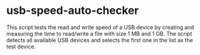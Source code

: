 # usb-speed-auto-checker
This script tests the read and write speed of a USB device by creating and measuring the time to read/write a file with size 1 MB and 1 GB. The script detects all available USB devices and selects the first one in the list as the test device.
